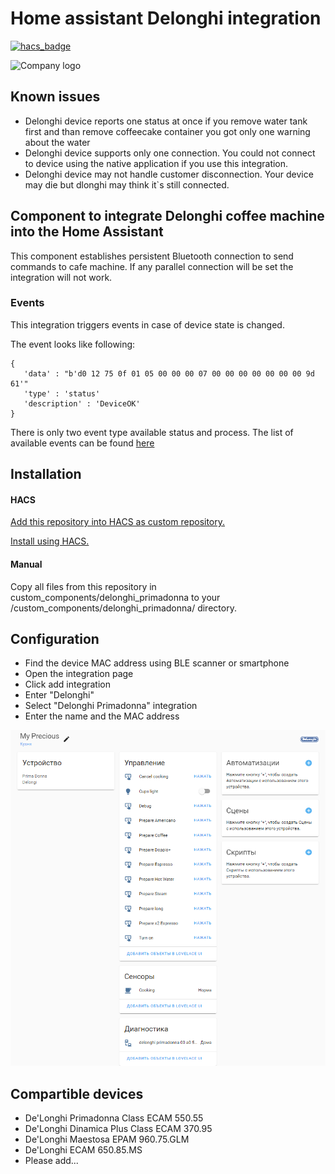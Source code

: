 # Home assistant Delonghi integration

[![hacs_badge](https://img.shields.io/badge/HACS-Custom-orange.svg)](https://github.com/custom-components/hacs)

![Company logo](https://brands.home-assistant.io/delonghi_primadonna/logo.png)

## Known issues

* Delonghi device reports one status at once if you remove water tank first and than remove coffeecake container you got only one warning about the water
* Delonghi device supports only one connection. You could not connect to device using the native application if you use this integration.
* Delonghi device may not handle customer disconnection. Your device may die but dlonghi may think it`s still connected.

## Component to integrate Delonghi coffee machine into the Home Assistant

This component establishes persistent Bluetooth connection to send commands to cafe machine. If any parallel connection will be set the integration will not work.
### Events

This integration triggers events in case of device state is changed.

The event looks like following:

```
{
   'data' : "b'd0 12 75 0f 01 05 00 00 00 07 00 00 00 00 00 00 00 9d 61'"
   'type' : 'status'
   'description' : 'DeviceOK'
}
```
There is only two event type available status and process. The list of available events can be found [here](./custom_components/delonghi_primadonna/device.py#L69)

## Installation

#### HACS
[Add this repository into HACS as custom repository.](https://hacs.xyz/docs/faq/custom_repositories/)

[Install using HACS.](https://hacs.xyz/docs/navigation/overview)

#### Manual
Copy all files from this repository in custom_components/delonghi_primadonna to your <config directory>/custom_components/delonghi_primadonna/ directory.

## Configuration

* Find the device MAC address using BLE scanner or smartphone
* Open the integration page
* Click add integration
* Enter "Delonghi"
* Select "Delonghi Primadonna" integration
* Enter the name and the MAC address

![Charts](./images/image.png)


## Compartible devices

* De'Longhi Primadonna Class ECAM 550.55
* De'Longhi Dinamica Plus Class ECAM 370.95
* De'Longhi Maestosa EPAM 960.75.GLM
* De'Longhi ECAM 650.85.MS
* Please add...
